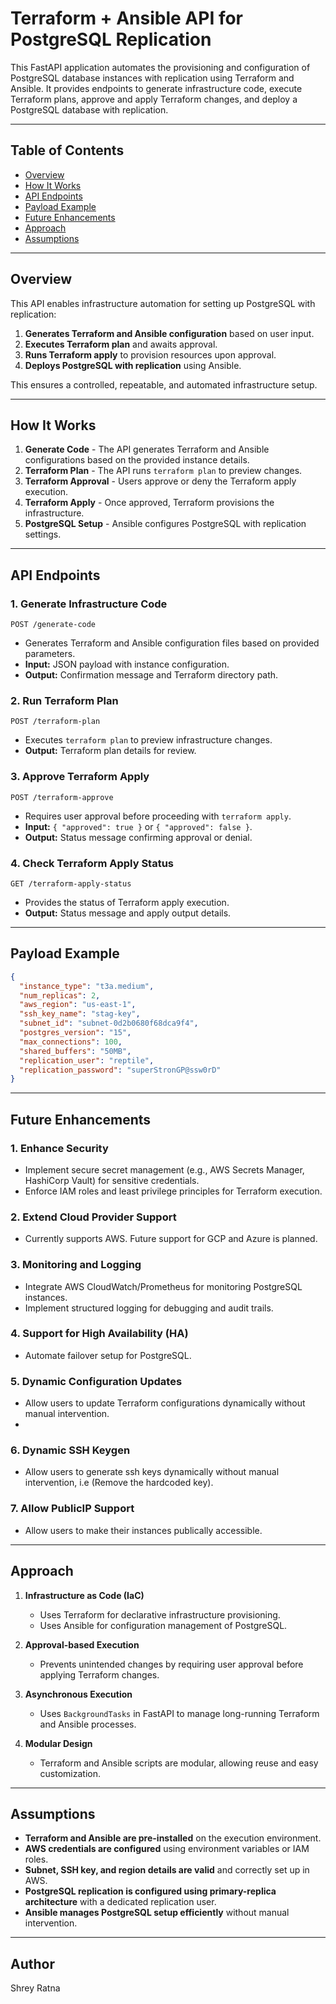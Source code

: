 # Terraform + Ansible API for PostgreSQL Replication

This FastAPI application automates the provisioning and configuration of PostgreSQL database instances with replication using Terraform and Ansible. It provides endpoints to generate infrastructure code, execute Terraform plans, approve and apply Terraform changes, and deploy a PostgreSQL database with replication.

---

## Table of Contents
- [Overview](#overview)
- [How It Works](#how-it-works)
- [API Endpoints](#api-endpoints)
- [Payload Example](#payload-example)
- [Future Enhancements](#future-enhancements)
- [Approach](#approach)
- [Assumptions](#assumptions)

---

## Overview

This API enables infrastructure automation for setting up PostgreSQL with replication:
1. **Generates Terraform and Ansible configuration** based on user input.
2. **Executes Terraform plan** and awaits approval.
3. **Runs Terraform apply** to provision resources upon approval.
4. **Deploys PostgreSQL with replication** using Ansible.

This ensures a controlled, repeatable, and automated infrastructure setup.

---

## How It Works

1. **Generate Code** - The API generates Terraform and Ansible configurations based on the provided instance details.
2. **Terraform Plan** - The API runs `terraform plan` to preview changes.
3. **Terraform Approval** - Users approve or deny the Terraform apply execution.
4. **Terraform Apply** - Once approved, Terraform provisions the infrastructure.
5. **PostgreSQL Setup** - Ansible configures PostgreSQL with replication settings.

---

## API Endpoints

### 1. Generate Infrastructure Code
`POST /generate-code`
- Generates Terraform and Ansible configuration files based on provided parameters.
- **Input:** JSON payload with instance configuration.
- **Output:** Confirmation message and Terraform directory path.

### 2. Run Terraform Plan
`POST /terraform-plan`
- Executes `terraform plan` to preview infrastructure changes.
- **Output:** Terraform plan details for review.

### 3. Approve Terraform Apply
`POST /terraform-approve`
- Requires user approval before proceeding with `terraform apply`.
- **Input:** `{ "approved": true }` or `{ "approved": false }`.
- **Output:** Status message confirming approval or denial.

### 4. Check Terraform Apply Status
`GET /terraform-apply-status`
- Provides the status of Terraform apply execution.
- **Output:** Status message and apply output details.

---

## Payload Example

```json
{
  "instance_type": "t3a.medium",
  "num_replicas": 2,
  "aws_region": "us-east-1",
  "ssh_key_name": "stag-key",
  "subnet_id": "subnet-0d2b0680f68dca9f4",
  "postgres_version": "15",
  "max_connections": 100,
  "shared_buffers": "50MB",
  "replication_user": "reptile",
  "replication_password": "superStronGP@ssw0rD"
}
```

---

## Future Enhancements

### 1. **Enhance Security**
- Implement secure secret management (e.g., AWS Secrets Manager, HashiCorp Vault) for sensitive credentials.
- Enforce IAM roles and least privilege principles for Terraform execution.

### 2. **Extend Cloud Provider Support**
- Currently supports AWS. Future support for GCP and Azure is planned.

### 3. **Monitoring and Logging**
- Integrate AWS CloudWatch/Prometheus for monitoring PostgreSQL instances.
- Implement structured logging for debugging and audit trails.

### 4. **Support for High Availability (HA)**
- Automate failover setup for PostgreSQL.

### 5. **Dynamic Configuration Updates**
- Allow users to update Terraform configurations dynamically without manual intervention.
- 
### 6. **Dynamic SSH Keygen**
- Allow users to generate ssh keys dynamically without manual intervention, i.e (Remove the hardcoded key).

### 7. **Allow PublicIP Support**
- Allow users to make their instances publically accessible.

---

## Approach

1. **Infrastructure as Code (IaC)**
   - Uses Terraform for declarative infrastructure provisioning.
   - Uses Ansible for configuration management of PostgreSQL.

2. **Approval-based Execution**
   - Prevents unintended changes by requiring user approval before applying Terraform changes.

3. **Asynchronous Execution**
   - Uses `BackgroundTasks` in FastAPI to manage long-running Terraform and Ansible processes.
   
4. **Modular Design**
   - Terraform and Ansible scripts are modular, allowing reuse and easy customization.

---

## Assumptions

- **Terraform and Ansible are pre-installed** on the execution environment.
- **AWS credentials are configured** using environment variables or IAM roles.
- **Subnet, SSH key, and region details are valid** and correctly set up in AWS.
- **PostgreSQL replication is configured using primary-replica architecture** with a dedicated replication user.
- **Ansible manages PostgreSQL setup efficiently** without manual intervention.

---

## Author
Shrey Ratna

